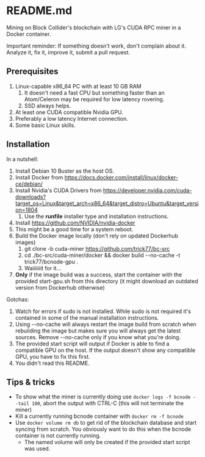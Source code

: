 # README.md

Mining on Block Collider's blockchain with LG's CUDA RPC miner in a Docker container.

Important reminder: If something doesn't work, don't complain about it. Analyze it, fix it, improve it, submit a pull request.

## Prerequisites
1. Linux-capable x86_64 PC with at least 10 GB RAM
    1. It doesn't need a fast CPU but something faster than an Atom/Celeron may be required for low latency rovering.
    1. SSD always helps.
1. At least one CUDA compatible Nvidia GPU.
1. Preferably a low latency Internet connection.
1. Some basic Linux skills.

## Installation
In a nutshell:
1. Install Debian 10 Buster as the host OS.
1. Install Docker from https://docs.docker.com/install/linux/docker-ce/debian/
1. Install Nvidia's CUDA Drivers from https://developer.nvidia.com/cuda-downloads?target_os=Linux&target_arch=x86_64&target_distro=Ubuntu&target_version=1804 
    1. Use the **runfile** installer type and installation instructions.
1. Install https://github.com/NVIDIA/nvidia-docker
1. This might be a good time for a system reboot.
1. Build the Docker image locally (don't rely on updated Dockerhub images)
    1. git clone -b cuda-miner https://github.com/trick77/bc-src
    2. cd ./bc-src/cuda-miner/docker && docker build --no-cache -t trick77/bcnode-gpu .
    3. Waiiiiiiit for it...
1. **Only** if the image build was a success, start the container with the provided start-gpu.sh from this directory (it might download an outdated version from Dockerhub otherwise)

Gotchas:
1. Watch for errors if sudo is not installed. While sudo is not required it's contained in some of the manual installation instructions.
2. Using --no-cache will always restart the image build from scratch when rebuilding the image but makes sure you will always get the latest sources. Remove --no-cache only if you know what you're doing.
3. The provided start script will output if Docker is able to find a compatible GPU on the host. If the output doesn't show any compatible GPU, you have to fix this first.
4. You didn't read this README.

## Tips & tricks

* To show what the miner is currently doing use ```docker logs -f bcnode --tail 100```, abort the output with CTRL-C (this will not terminate the miner)
* Kill a currently running bcnode container with ````docker rm -f bcnode````
* Use ```docker volume rm db``` to get rid of the blockchain database and start syncing from scratch. You obviously want to do this when the bcnode container is not currently running.
    * The named volume will only be created if the provided start script was used.